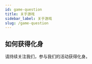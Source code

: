 ```yaml
---
id: game-question
title: 关于游戏
sidebar_label: 关于游戏
slug: /game-question
---
```

## 如何获得化身
请持续关注我们，参与我们的活动获得化身。